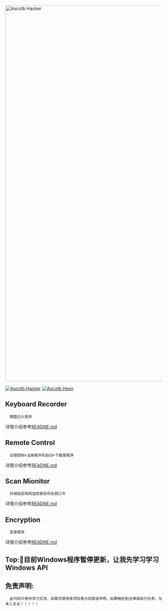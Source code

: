 <img src="https://github.com/Ascotbe/Hacker-program/blob/master/hacker.jpg" width="1200" alt="Ascotb Hacker" />   


[![Ascotb Hacker](https://img.shields.io/badge/Ascotbe-Hacker-brightgreen.svg?style=plastic&logo=github)](https://github.com/Ascotbe/Hacker-program/Keyboard%20Recorder)
[![Ascotb Hexo](https://img.shields.io/badge/Ascotbe-Hexo-brightgreen.svg?style=plastic&logo=github)](https://ascotbe.github.io/)  


Keyboard Recorder  
-
      键盘记入程序  
详情介绍参考[READNE.md](https://github.com/Ascotbe/Hacker-program/blob/master/Keyboard%20Recorder/README.md)  


Remote Control  
-
      远程控制+注册表开机启动+下载某程序  
详情介绍参考[READNE.md](https://github.com/Ascotbe/Hacker-program/tree/master/Remote%20Control/README.md)  



Scan Mionitor
-
	  扫描指定网段监控是否存在弱口令
	  
详情介绍参考[READNE.md](https://github.com/Ascotbe/Hacker-program/blob/master/SanMonitor/README.md) 



Encryption
-
	  恶意程序
	  
详情介绍参考[READNE.md](https://github.com/Ascotbe/Hacker-program/blob/master/Encryption/README.md) 




Top::lemon:目前Windows程序暂停更新，让我先学习学习Windows API
-



免责声明:
-
      此代码只用作学习交流，如果您使用本项目表示同意该声明，如果触犯到法律请自行负责，与本人无关！！！！！